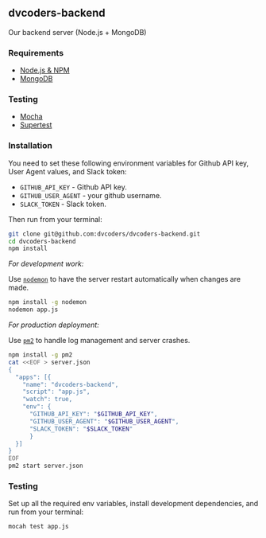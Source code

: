 ## dvcoders-backend 

Our backend server (Node.js + MongoDB)

### Requirements
 * [Node.js & NPM](https://nodejs.org/en/)
 * [MongoDB](https://www.mongodb.org/)

### Testing
 * [Mocha](https://mochajs.org/)
 * [Supertest](https://github.com/visionmedia/supertest)

### Installation
You need to set these following environment variables for Github API key, User Agent values, and Slack token:

 * `GITHUB_API_KEY` - Github API key.
 * `GITHUB_USER_AGENT` - your github username.
 * `SLACK_TOKEN` - Slack token.

Then run from your terminal:

```bash
git clone git@github.com:dvcoders/dvcoders-backend.git
cd dvcoders-backend
npm install
```

*For development work:*

Use [`nodemon`](http://nodemon.io/) to have the server restart automatically when changes are made.

```bash
npm install -g nodemon
nodemon app.js
```

*For production deployment:*

Use [`pm2`](http://pm2.keymetrics.io/) to handle log management and server crashes.

```bash
npm install -g pm2
cat <<EOF > server.json
{
  "apps": [{
    "name": "dvcoders-backend",
    "script": "app.js",
    "watch": true,
    "env": {
      "GITHUB_API_KEY": "$GITHUB_API_KEY",
      "GITHUB_USER_AGENT": "$GITHUB_USER_AGENT",
      "SLACK_TOKEN": "$SLACK_TOKEN"
      }
  }]
}
EOF
pm2 start server.json
```

### Testing
Set up all the required env variables, install development dependencies, and run from your terminal:
```bash
mocah test app.js
```
